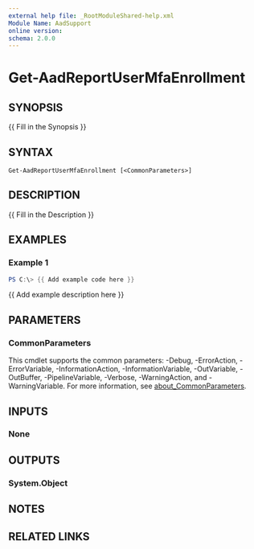 ```yaml
---
external help file: _RootModuleShared-help.xml
Module Name: AadSupport
online version:
schema: 2.0.0
---
```


# Get-AadReportUserMfaEnrollment

## SYNOPSIS
{{ Fill in the Synopsis }}

## SYNTAX

```
Get-AadReportUserMfaEnrollment [<CommonParameters>]
```

## DESCRIPTION
{{ Fill in the Description }}

## EXAMPLES

### Example 1
```powershell
PS C:\> {{ Add example code here }}
```

{{ Add example description here }}

## PARAMETERS

### CommonParameters
This cmdlet supports the common parameters: -Debug, -ErrorAction, -ErrorVariable, -InformationAction, -InformationVariable, -OutVariable, -OutBuffer, -PipelineVariable, -Verbose, -WarningAction, and -WarningVariable. For more information, see [about_CommonParameters](http://go.microsoft.com/fwlink/?LinkID=113216).

## INPUTS

### None

## OUTPUTS

### System.Object
## NOTES

## RELATED LINKS
